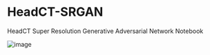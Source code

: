 # HeadCT-SRGAN
HeadCT Super Resolution Generative Adversarial Network Notebook

![image](https://github.com/toufiqmusah/HeadCT-SRGAN/assets/92761339/27701354-0e30-4c9b-afd2-371201689131)
